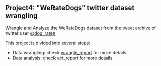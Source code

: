 ## Project4: "WeRateDogs" twitter dataset wrangling 

Wrangle and Analyze the [WeRateDogs](https://en.wikipedia.org/wiki/WeRateDogs) dataset from the tweet archive of twitter user [@dog_rates](https://twitter.com/dog_rates)

This project is divided into several steps:
  
  - Data wrangling: check [wrangle_report](Project4/report) for more details
  - Data analysis: check [act_report](Project4/report) for more details
